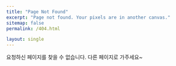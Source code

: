 ```yaml
---
title: "Page Not Found"
excerpt: "Page not found. Your pixels are in another canvas."
sitemap: false
permalink: /404.html

layout: single
---
```


요청하신 페이지를 찾을 수 없습니다. 
다른 페이지로 가주세요~

<script>
  var GOOG_FIXURL_LANG = 'en';
  var GOOG_FIXURL_SITE = '{{ site.url }}'
</script>
<script src="https://linkhelp.clients.google.com/tbproxy/lh/wm/fixurl.js">
</script>